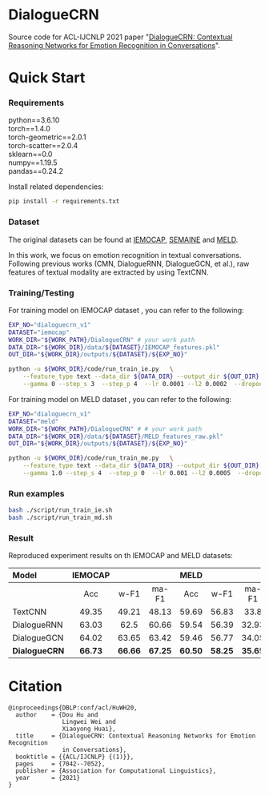 # DialogueCRN
Source code for ACL-IJCNLP 2021 paper "[DialogueCRN: Contextual Reasoning Networks for Emotion Recognition in Conversations](https://doi.org/10.18653/v1/2021.acl-long.547)".

# Quick Start

### Requirements
python==3.6.10          <br>
torch==1.4.0            <br>
torch-geometric==2.0.1  <br>
torch-scatter==2.0.4    <br>
sklearn==0.0            <br>
numpy==1.19.5           <br>
pandas==0.24.2          <br>

Install related dependencies:
```bash
pip install -r requirements.txt
```

### Dataset

The original datasets can be found at [IEMOCAP](https://sail.usc.edu/iemocap/), [SEMAINE](https://semaine-db.eu) and [MELD](https://github.com/SenticNet/MELD).

In this work, we focus on emotion recognition in textual conversations. Following previous works (CMN, DialogueRNN, DialogueGCN, et al.), raw features of textual modality are extracted by using TextCNN.

### Training/Testing

For training model on IEMOCAP dataset , you can refer to the following:
    
```bash
EXP_NO="dialoguecrn_v1"
DATASET="iemocap"
WORK_DIR="${WORK_PATH}/DialogueCRN" # your work path
DATA_DIR="${WORK_DIR}/data/${DATASET}/IEMOCAP_features.pkl"
OUT_DIR="${WORK_DIR}/outputs/${DATASET}/${EXP_NO}"

python -u ${WORK_DIR}/code/run_train_ie.py   \
    --feature_type text --data_dir ${DATA_DIR} --output_dir ${OUT_DIR}  \
    --gamma 0 --step_s 3  --step_p 4  --lr 0.0001 --l2 0.0002  --dropout 0.2 --base_layer 2
```

For training model on MELD dataset , you can refer to the following:

```bash
EXP_NO="dialoguecrn_v1"
DATASET="meld"
WORK_DIR="${WORK_PATH}/DialogueCRN" # # your work path
DATA_DIR="${WORK_DIR}/data/${DATASET}/MELD_features_raw.pkl"
OUT_DIR="${WORK_DIR}/outputs/${DATASET}/${EXP_NO}"

python -u ${WORK_DIR}/code/run_train_me.py   \
    --feature_type text --data_dir ${DATA_DIR} --output_dir ${OUT_DIR}  \
    --gamma 1.0 --step_s 4  --step_p 0  --lr 0.001 --l2 0.0005  --dropout 0.2 --base_layer 1 \

```

### Run examples
```bash
bash ./script/run_train_ie.sh
bash ./script/run_train_md.sh
```


### Result

Reproduced experiment results on th IEMOCAP and MELD datasets:



 | Model|IEMOCAP|  | | MELD| | |
 |:-----|:-----:|:-----:|:-----:|:-----:|:-----:|:-----:|
 | |Acc|w-F1| ma-F1 |Acc|w-F1| ma-F1|
 | TextCNN      |49.35|49.21|48.13|59.69|56.83|33.8|
 | DialogueRNN  |63.03|62.5|60.66|59.54|56.39|32.93|
 | DialogueGCN  |64.02|63.65|63.42|59.46|56.77|34.05|
 | **DialogueCRN** |**66.73**|**66.66**|**67.25**|**60.50**|**58.25**|**35.65**|



# Citation
```
@inproceedings{DBLP:conf/acl/HuWH20,
  author    = {Dou Hu and
               Lingwei Wei and
               Xiaoyong Huai},
  title     = {DialogueCRN: Contextual Reasoning Networks for Emotion Recognition
               in Conversations},
  booktitle = {{ACL/IJCNLP} {(1)}},
  pages     = {7042--7052},
  publisher = {Association for Computational Linguistics},
  year      = {2021}
}
```


